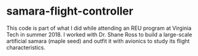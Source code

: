 # samara-flight-controller

This code is part of what I did while attending an REU program at Virginia Tech in summer 2018. I worked with Dr. Shane Ross to build a large-scale artificial samara (maple seed) and outfit it with avionics to study its flight characteristics.
